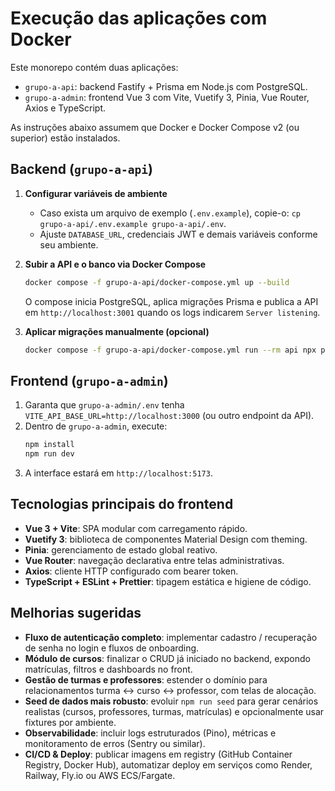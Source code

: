 # Execução das aplicações com Docker

Este monorepo contém duas aplicações:

- `grupo-a-api`: backend Fastify + Prisma em Node.js com PostgreSQL.
- `grupo-a-admin`: frontend Vue 3 com Vite, Vuetify 3, Pinia, Vue Router, Axios e TypeScript.

As instruções abaixo assumem que Docker e Docker Compose v2 (ou superior) estão instalados.

## Backend (`grupo-a-api`)

1. **Configurar variáveis de ambiente**
   - Caso exista um arquivo de exemplo (`.env.example`), copie-o: `cp grupo-a-api/.env.example grupo-a-api/.env`.
   - Ajuste `DATABASE_URL`, credenciais JWT e demais variáveis conforme seu ambiente.

2. **Subir a API e o banco via Docker Compose**
   ```sh
   docker compose -f grupo-a-api/docker-compose.yml up --build
   ```
   O compose inicia PostgreSQL, aplica migrações Prisma e publica a API em `http://localhost:3001` quando os logs indicarem `Server listening`.

3. **Aplicar migrações manualmente (opcional)**
   ```sh
   docker compose -f grupo-a-api/docker-compose.yml run --rm api npx prisma migrate deploy
   ```

## Frontend (`grupo-a-admin`)

1. Garanta que `grupo-a-admin/.env` tenha `VITE_API_BASE_URL=http://localhost:3000` (ou outro endpoint da API).
2. Dentro de `grupo-a-admin`, execute:
   ```sh
   npm install
   npm run dev 
   ```
3. A interface estará em `http://localhost:5173`.

## Tecnologias principais do frontend

- **Vue 3 + Vite**: SPA modular com carregamento rápido.
- **Vuetify 3**: biblioteca de componentes Material Design com theming.
- **Pinia**: gerenciamento de estado global reativo.
- **Vue Router**: navegação declarativa entre telas administrativas.
- **Axios**: cliente HTTP configurado com bearer token.
- **TypeScript + ESLint + Prettier**: tipagem estática e higiene de código.

## Melhorias sugeridas

- **Fluxo de autenticação completo**: implementar cadastro / recuperação de senha no login e fluxos de onboarding.
- **Módulo de cursos**: finalizar o CRUD já iniciado no backend, expondo matrículas, filtros e dashboards no front.
- **Gestão de turmas e professores**: estender o domínio para relacionamentos turma ↔ curso ↔ professor, com telas de alocação.
- **Seed de dados mais robusto**: evoluir `npm run seed` para gerar cenários realistas (cursos, professores, turmas, matrículas) e opcionalmente usar fixtures por ambiente.
- **Observabilidade**: incluir logs estruturados (Pino), métricas e monitoramento de erros (Sentry ou similar).
- **CI/CD & Deploy**: publicar imagens em registry (GitHub Container Registry, Docker Hub), automatizar deploy em serviços como Render, Railway, Fly.io ou AWS ECS/Fargate.
